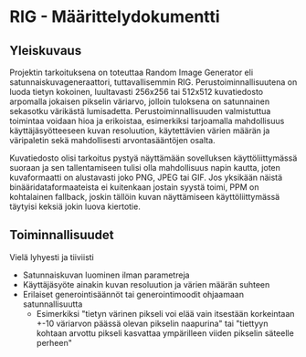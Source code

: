 # RIG - Määrittelydokumentti

## Yleiskuvaus
Projektin tarkoituksena on toteuttaa Random Image Generator eli satunnaiskuvageneraattori, tuttavallisemmin RIG. Perustoiminnallisuutena on luoda tietyn kokoinen, luultavasti 256x256 tai 512x512 kuvatiedosto arpomalla jokaisen pikselin väriarvo, jolloin tuloksena on satunnainen sekasotku värikästä lumisadetta. Perustoiminnallisuuden valmistuttua toimintaa voidaan hioa ja erikoistaa, esimerkiksi tarjoamalla mahdollisuus käyttäjäsyötteeseen kuvan resoluution, käytettävien värien määrän ja väripaletin sekä mahdollisesti arvontasääntöjen osalta.

Kuvatiedosto olisi tarkoitus pystyä näyttämään sovelluksen käyttöliittymässä suoraan ja sen tallentamiseen tulisi olla mahdollisuus napin kautta, joten kuvaformaatti on alustavasti joko PNG, JPEG tai GIF. Jos yksikään näistä binääridataformaateista ei kuitenkaan jostain syystä toimi, PPM on kohtalainen fallback, joskin tällöin kuvan näyttämiseen käyttöliittymässä täytyisi keksiä jokin luova kiertotie.

## Toiminnallisuudet
Vielä lyhyesti ja tiiviisti

* Satunnaiskuvan luominen ilman parametreja
* Käyttäjäsyöte ainakin kuvan resoluution ja värien määrän suhteen
* Erilaiset generointisäännöt tai generointimoodit ohjaamaan satunnallisuutta
  * Esimerkiksi "tietyn värinen pikseli voi elää vain itsestään korkeintaan +-10 väriarvon päässä olevan pikselin naapurina" tai "tiettyyn kohtaan arvottu pikseli kasvattaa ympärilleen viiden pikselin säteelle perheen"